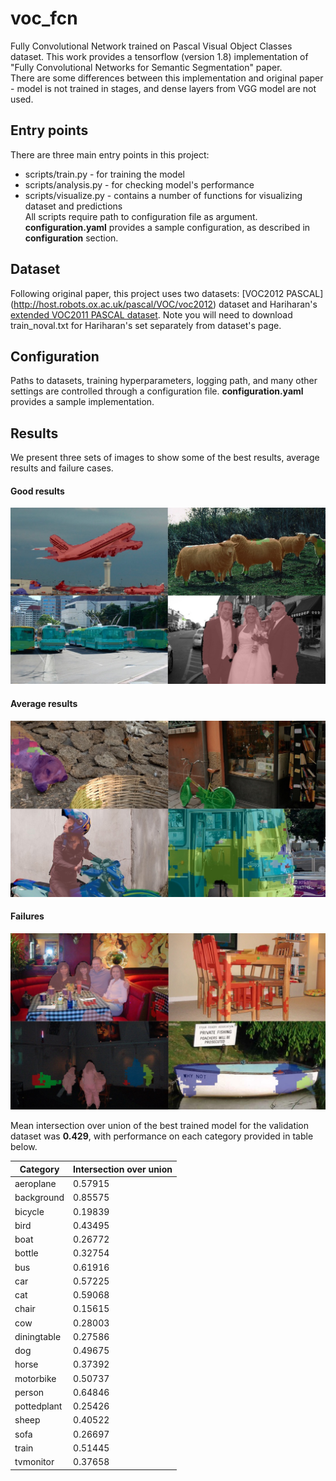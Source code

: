 # voc_fcn
Fully Convolutional Network trained on Pascal Visual Object Classes dataset. 
This work provides a tensorflow (version 1.8) implementation of "Fully Convolutional Networks for Semantic Segmentation" paper.   
There are some differences between this implementation and original paper - model is not trained in stages, and dense layers from VGG model are not used.

## Entry points
There are three main entry points in this project:  
- scripts/train.py - for training the model  
- scripts/analysis.py - for checking model's performance  
- scripts/visualize.py - contains a number of functions for visualizing dataset and predictions  
All scripts require path to configuration file as argument. **configuration.yaml** provides a sample configuration, as described in **configuration** section.


## Dataset
Following original paper, this project uses two datasets: [VOC2012 PASCAL] (http://host.robots.ox.ac.uk/pascal/VOC/voc2012) dataset and Hariharan's [extended VOC2011 PASCAL dataset](http://home.bharathh.info/pubs/codes/SBD/download.html). Note you will need to download train_noval.txt for Hariharan's set separately from dataset's page.


## Configuration
Paths to datasets, training hyperparameters, logging path, and many other settings are controlled through a configuration file. **configuration.yaml** provides a sample implementation.

## Results
We present three sets of images to show some of the best results, average results and failure cases.

#### Good results
![alt text](./images/good.jpg)

#### Average results
![alt text](./images/average.jpg)

#### Failures
![alt text](./images/bad.jpg)

Mean intersection over union of the best trained model for the validation dataset was **0.429**, with performance on each category provided in table below.

Category | Intersection over union
--- | --- 
aeroplane | 0.57915
background | 0.85575
bicycle | 0.19839
bird | 0.43495
boat | 0.26772
bottle | 0.32754
bus | 0.61916
car | 0.57225
cat | 0.59068
chair | 0.15615
cow | 0.28003
diningtable | 0.27586
dog | 0.49675
horse | 0.37392
motorbike | 0.50737
person | 0.64846
pottedplant | 0.25426
sheep | 0.40522
sofa | 0.26697
train | 0.51445
tvmonitor | 0.37658
